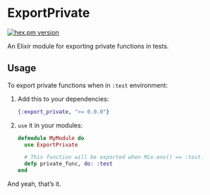 # ExportPrivate

[![hex.pm version](http://img.shields.io/hexpm/v/export_private.svg?style=flat)](https://hex.pm/packages/export_private)

An Elixir module for exporting private functions in tests.

## Usage

To export private functions when in `:test` environment:

1. Add this to your dependencies:

    ```elixir
    {:export_private, ">= 0.0.0"}
    ```

2. `use` it in your modules:

    ```elixir
    defmodule MyModule do
      use ExportPrivate

      # This function will be exported when Mix.env() == :test.
      defp private_func, do: :test
    end
    ```

And yeah, that’s it.
